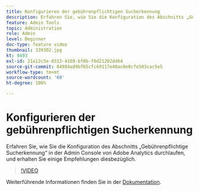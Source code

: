 ```yaml
---
title: Konfigurieren der gebührenpflichtigen Sucherkennung
description: Erfahren Sie, wie Sie die Konfiguration des Abschnitts „Gebührenpflichtige Sucherkennung“ in der Admin Console von Adobe Analytics durchlaufen, und erhalten Sie einige Empfehlungen diesbezüglich.
feature: Admin Tools
topic: Administration
role: Admin
level: Beginner
doc-type: feature video
thumbnail: 339302.jpg
kt: 9493
exl-id: 21a12c5e-0313-4169-bf0b-f0d21202dd64
source-git-commit: 84984ad9bf65cfc69117e40ac0e0cfe503cac5e5
workflow-type: tm+mt
source-wordcount: '60'
ht-degree: 100%

---
```


# Konfigurieren der gebührenpflichtigen Sucherkennung

Erfahren Sie, wie Sie die Konfiguration des Abschnitts „Gebührenpflichtige Sucherkennung“ in der Admin Console von Adobe Analytics durchlaufen, und erhalten Sie einige Empfehlungen diesbezüglich.

>[!VIDEO](https://video.tv.adobe.com/v/339302/?quality=12&learn=on)

Weiterführende Informationen finden Sie in der [Dokumentation](https://experienceleague.adobe.com/docs/analytics/admin/admin-tools/paid-search-detection/paid-search-detection.html?lang=de#section_0C2CFA0AF77B47098BE37CB024665D0D).
